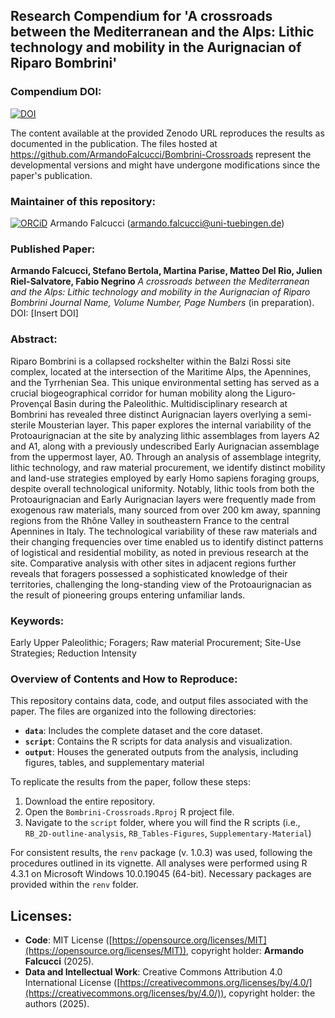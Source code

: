 ## Research Compendium for 'A crossroads between the Mediterranean and the Alps: Lithic technology and mobility in the Aurignacian of Riparo Bombrini'

### Compendium DOI:

[![DOI](https://zenodo.org/badge/DOI/10.5281/zenodo.15363595.svg)](https://doi.org/10.5281/zenodo.15363594)


The content available at the provided Zenodo URL reproduces the results as documented in the publication. The files hosted at <https://github.com/ArmandoFalcucci/Bombrini-Crossroads> represent the developmental versions and might have undergone modifications since the paper's publication.

### Maintainer of this repository:

[![ORCiD](https://img.shields.io/badge/ORCiD-0000--0002--3255--1005-green.svg)](https://orcid.org/0000-0002-3255-1005) Armando Falcucci (<armando.falcucci@uni-tuebingen.de>)

### Published Paper:

**Armando Falcucci, Stefano Bertola, Martina Parise, Matteo Del Rio, Julien Riel-Salvatore, Fabio Negrino** *A crossroads between the Mediterranean and the Alps: Lithic technology and mobility in the Aurignacian of Riparo Bombrini* _Journal Name, Volume Number, Page Numbers_ (in preparation). DOI: [Insert DOI]

### Abstract:
Riparo Bombrini is a collapsed rockshelter within the Balzi Rossi site complex, located at the intersection of the Maritime Alps, the Apennines, and the Tyrrhenian Sea. This unique environmental setting has served as a crucial biogeographical corridor for human mobility along the Liguro-Provençal Basin during the Paleolithic. Multidisciplinary research at Bombrini has revealed three distinct Aurignacian layers overlying a semi-sterile Mousterian layer. This paper explores the internal variability of the Protoaurignacian at the site by analyzing lithic assemblages from layers A2 and A1, along with a previously undescribed Early Aurignacian assemblage from the uppermost layer, A0. Through an analysis of assemblage integrity, lithic technology, and raw material procurement, we identify distinct mobility and land-use strategies employed by early Homo sapiens foraging groups, despite overall technological uniformity. Notably, lithic tools from both the Protoaurignacian and Early Aurignacian layers were frequently made from exogenous raw materials, many sourced from over 200 km away, spanning regions from the Rhône Valley in southeastern France to the central Apennines in Italy. The technological variability of these raw materials and their changing frequencies over time enabled us to identify distinct patterns of logistical and residential mobility, as noted in previous research at the site. Comparative analysis with other sites in adjacent regions further reveals that foragers possessed a sophisticated knowledge of their territories, challenging the long-standing view of the Protoaurignacian as the result of pioneering groups entering unfamiliar lands.

### Keywords:

Early Upper Paleolithic; Foragers; Raw material Procurement; Site-Use Strategies; Reduction Intensity

### Overview of Contents and How to Reproduce:

This repository contains data, code, and output files associated with the paper. The files are organized into the following directories:

- **`data`**: Includes the complete dataset and the core dataset.
- **`script`**: Contains the R scripts for data analysis and visualization.
- **`output`**: Houses the generated outputs from the analysis, including figures, tables, and supplementary material

To replicate the results from the paper, follow these steps:

1. Download the entire repository.
2. Open the `Bombrini-Crossroads.Rproj` R project file.
3. Navigate to the `script` folder, where you will find the R scripts (i.e., `RB_2D-outline-analysis`, `RB_Tables-Figures`, `Supplementary-Material`)

For consistent results, the `renv` package (v. 1.0.3) was used, following the procedures outlined in its vignette. All analyses were performed using R 4.3.1 on Microsoft Windows 10.0.19045 (64-bit). Necessary packages are provided within the `renv` folder.

## Licenses:

- **Code**: MIT License ([https://opensource.org/licenses/MIT](https://opensource.org/licenses/MIT)), copyright holder: **Armando Falcucci** (2025).
- **Data and Intellectual Work**: Creative Commons Attribution 4.0 International License ([https://creativecommons.org/licenses/by/4.0/](https://creativecommons.org/licenses/by/4.0/)), copyright holder: the authors (2025).
